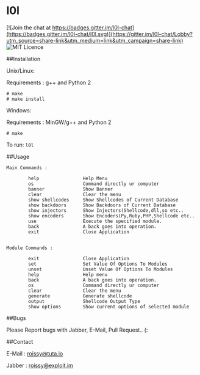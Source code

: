 # l0l

[![Join the chat at https://badges.gitter.im/l0l-chat](https://badges.gitter.im/l0l-chat/l0l.svg)](https://gitter.im/l0l-chat/Lobby?utm_source=share-link&utm_medium=link&utm_campaign=share-link)
![MIT Licence](https://img.shields.io/badge/Licence-MIT_Licence-red.svg?style=plastic)

##Installation

Unix/Linux:

Requirements : g++ and Python 2

```
# make
# make install
```

Windows:

Requirements : MinGW/g++ and Python 2

```
# make
```

To run: `l0l`

##Usage

```
Main Commands :      

		help                Help Menu
        os                  Command directly ur computer
        banner              Show Banner
        clear               Clear the menu
        show shellcodes     Show Shellcodes of Current Database
        show backdoors      Show Backdoors of Current Database
        show injectors      Show Injectors(Shellcode,dll,so etc..
        show encoders       Show Encoders(Py,Ruby,PHP,Shellcode etc..
        use                 Execute the specified module.
        back                A back goes into operation.
        exit                Close Application

	
Module Commands :	
		
		exit                Close Application
		set                 Set Value Of Options To Modules
		unset               Unset Value Of Options To Modules
		help                Help menu
		back                A back goes into operation.
		os                  Command directly ur computer
		clear               Clear the menu
		generate            Generate shellcode
		output              Shellcode Output Type
		show options        Show current options of selected module
```

##Bugs

Please Report bugs with Jabber, E-Mail, Pull Request.. (:


##Contact

E-Mail : roissy@tuta.io 

Jabber : roissy@exploit.im